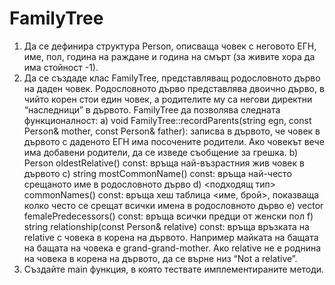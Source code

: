 # FamilyTree
1. Да се дефинира структура Person, описваща човек с неговото ЕГН, име, пол, година на
раждане и година на смърт (за живите хора да има стойност -1).
2. Да се създаде клас FamilyTree, представляващ родословното дърво на даден човек.
Родословното дърво представлява двоично дърво, в чийто корен стои един човек, а
родителите му са негови директни “наследници” в дървото.
FamilyTree да позволява следната функционалност:
а) void FamilyTree::recordParents(string egn, const Person& mother, const Person& father):
записва в дървото, че човек в дървото с даденото ЕГН има посочените родители. Ако
човекът вече има добавени родители, да се изведе съобщение за грешка.
b) Person oldestRelative() const: връща най-възрастния жив човек в дървото
c) string mostCommonName() const: връща най-често срещаното име в родословното
дърво
d) <подходящ тип> commonNames() const: връща хеш таблица <име, брой>, показваща
колко често се срещат всички имена в родословното дърво
e) vector<Person> femalePredecessors() const: връща всички предци от женски пол
f) string relationship(const Person& relative) const: връща връзката на relative с човека в
корена на дървото. Например майката на бащата на бащата на човека е
grand-grand-mother. Ако relative не е роднина на човека в корена на дървото, да се върне
низ “Not a relative”.
3. Създайте main функция, в която тествате имплементираните методи.

